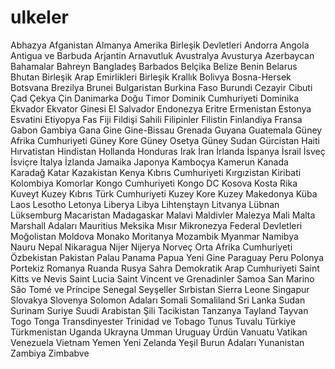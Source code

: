 # ulkeler
Abhazya
Afganistan
Almanya
Amerika Birleşik Devletleri
Andorra
Angola
Antigua ve Barbuda
Arjantin
Arnavutluk
Avustralya
Avusturya
Azerbaycan
Bahamalar
Bahreyn
Bangladeş
Barbados
Belçika
Belize
Benin
Belarus
Bhutan
Birleşik Arap Emirlikleri
Birleşik Krallık
Bolivya
Bosna-Hersek
Botsvana
Brezilya
Brunei
Bulgaristan
Burkina Faso
Burundi
Cezayir
Cibuti
Çad
Çekya
Çin
Danimarka
Doğu Timor
Dominik Cumhuriyeti
Dominika
Ekvador
Ekvator Ginesi
El Salvador
Endonezya
Eritre
Ermenistan
Estonya
Esvatini
Etiyopya
Fas
Fiji
Fildişi Sahili
Filipinler
Filistin
Finlandiya
Fransa
Gabon
Gambiya
Gana
Gine
Gine-Bissau
Grenada
Guyana
Guatemala
Güney Afrika Cumhuriyeti
Güney Kore
Güney Osetya
Güney Sudan
Gürcistan
Haiti
Hırvatistan
Hindistan
Hollanda
Honduras
Irak
İran
İrlanda
İspanya
İsrail
İsveç
İsviçre
İtalya
İzlanda
Jamaika
Japonya
Kamboçya
Kamerun
Kanada
Karadağ
Katar
Kazakistan
Kenya
Kıbrıs Cumhuriyeti
Kırgızistan
Kiribati
Kolombiya
Komorlar
Kongo Cumhuriyeti
Kongo DC
Kosova
Kosta Rika
Kuveyt
Kuzey Kıbrıs Türk Cumhuriyeti
Kuzey Kore
Kuzey Makedonya
Küba
Laos
Lesotho
Letonya
Liberya
Libya
Lihtenştayn
Litvanya
Lübnan
Lüksemburg
Macaristan
Madagaskar
Malavi
Maldivler
Malezya
Mali
Malta
Marshall Adaları
Mauritius
Meksika
Mısır
Mikronezya Federal Devletleri
Moğolistan
Moldova
Monako
Moritanya
Mozambik
Myanmar
Namibya
Nauru
Nepal
Nikaragua
Nijer
Nijerya
Norveç
Orta Afrika Cumhuriyeti
Özbekistan
Pakistan
Palau
Panama
Papua Yeni Gine
Paraguay
Peru
Polonya
Portekiz
Romanya
Ruanda
Rusya
Sahra Demokratik Arap Cumhuriyeti
Saint Kitts ve Nevis
Saint Lucia
Saint Vincent ve Grenadinler
Samoa
San Marino
São Tomé ve Príncipe
Senegal
Seyşeller
Sırbistan
Sierra Leone
Singapur
Slovakya
Slovenya
Solomon Adaları
Somali
Somaliland
Sri Lanka
Sudan
Surinam
Suriye
Suudi Arabistan
Şili
Tacikistan
Tanzanya
Tayland
Tayvan
Togo
Tonga
Transdinyester
Trinidad ve Tobago
Tunus
Tuvalu
Türkiye
Türkmenistan
Uganda
Ukrayna
Umman
Uruguay
Ürdün
Vanuatu
Vatikan
Venezuela
Vietnam
Yemen
Yeni Zelanda
Yeşil Burun Adaları
Yunanistan
Zambiya
Zimbabve
